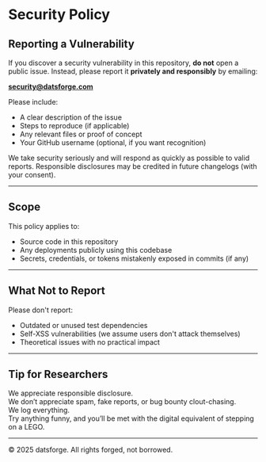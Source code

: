# Security Policy

## Reporting a Vulnerability

If you discover a security vulnerability in this repository, **do not** open a public issue. Instead, please report it **privately and responsibly** by emailing:

**security@datsforge.com**

Please include:
- A clear description of the issue
- Steps to reproduce (if applicable)
- Any relevant files or proof of concept
- Your GitHub username (optional, if you want recognition)

We take security seriously and will respond as quickly as possible to valid reports. Responsible disclosures may be credited in future changelogs (with your consent).

---

## Scope

This policy applies to:
- Source code in this repository
- Any deployments publicly using this codebase
- Secrets, credentials, or tokens mistakenly exposed in commits (if any)

---

## What Not to Report

Please don't report:
- Outdated or unused test dependencies
- Self-XSS vulnerabilities (we assume users don't attack themselves)
- Theoretical issues with no practical impact

---

## Tip for Researchers

We appreciate responsible disclosure.  
We don’t appreciate spam, fake reports, or bug bounty clout-chasing.  
We log everything.  
Try anything funny, and you’ll be met with the digital equivalent of stepping on a LEGO.

---

© 2025 datsforge. All rights forged, not borrowed.
